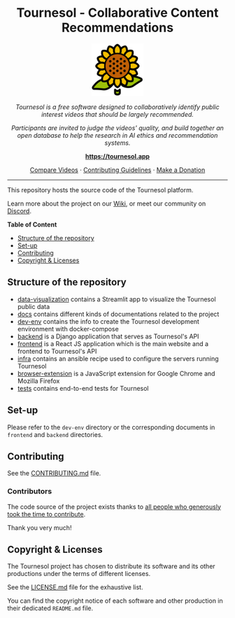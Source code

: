 <h1 align="center">Tournesol - Collaborative Content Recommendations</h1>

<p align="center">
  <img
    src="./frontend/public/logos/Tournesol_Logo.png"
    alt="tournesol-logo"
    width="120px"
    height="120px"
  />
<p>
<p align="center">
  <i>
    Tournesol is a free software designed to collaboratively identify public
    interest videos that should be largely recommended.
  </i>
</p>
<p align="center">
  <i>
    Participants are invited to judge the videos' quality, and build together
    an open database to help the research in AI ethics and recommendation
    systems.
  </i>
</p>

<p align="center">
  <a href="https://tournesol.app"><strong>https://tournesol.app</strong></a>
  <br>
</p>

<p align="center">
  <a href="https://tournesol.app/comparison">Compare Videos</a>
  ·
  <a href="./CONTRIBUTING.md">Contributing Guidelines</a>
  ·
  <a href="https://tournesol.app/about/donate">Make a Donation</a>
  <br>
</p>

---

This repository hosts the source code of the Tournesol platform.

Learn more about the project on our [Wiki][tournesol-wiki], or meet our community
on [Discord][tournesol-discord-join].

**Table of Content**

 - [Structure of the repository](#structure-of-the-repository)
 - [Set-up](#set-up)
 - [Contributing](#contributing)
 - [Copyright & Licenses](#copyright--licenses)

## Structure of the repository

- [data-visualization](./data-visualization) contains a Streamlit app to
  visualize the Tournesol public data
- [docs](./docs) contains different kinds of documentations related to the
  project
- [dev-env](./dev-env) contains the info to create the Tournesol development
  environment with docker-compose
- [backend](./backend) is a Django application that serves as Tournesol's API
- [frontend](./frontend) is a React JS application which is the main website
  and a frontend to Tournesol's API
- [infra](./infra) contains an ansible recipe used to configure the servers
  running Tournesol
- [browser-extension](./browser-extension) is a JavaScript extension for
  Google Chrome and Mozilla Firefox
- [tests](./tests) contains end-to-end tests for Tournesol

## Set-up

Please refer to the `dev-env` directory or the corresponding documents in
`frontend` and `backend` directories.

## Contributing

See the [CONTRIBUTING.md](./CONTRIBUTING.md) file.

### Contributors

The code source of the project exists thanks to
[all people who generously took the time to contribute][tournesol-github-contributors].

Thank you very much!

## Copyright & Licenses

The Tournesol project has chosen to distribute its software and its other
productions under the terms of different licenses.

See the [LICENSE.md](./LICENSE.md) file for the exhaustive list.

You can find the copyright notice of each software and other production in
their dedicated `README.md` file.

[tournesol-discord-join]: https://discord.gg/WvcSG55Bf3

[tournesol-wiki]: https://wiki.tournesol.app/
[tournesol-wiki-contribute]: https://wiki.tournesol.app/wiki/Contribute_to_Tournesol

[tournesol-github-contributors]: https://github.com/tournesol-app/tournesol/graphs/contributors
